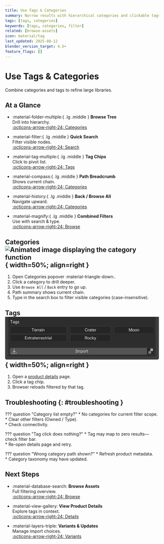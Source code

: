 ```yaml
---
title: Use Tags & Categories
summary: Narrow results with hierarchical categories and clickable tags.
tags: [tags, categories]
keywords: [tags, categories, filter]
related: [browse-assets]
icon: material/tag
last_updated: 2025-08-12
blender_version_target: 4.5+
feature_flags: []
---
```


# Use Tags & Categories

Combine categories and tags to refine large libraries.

## At a Glance
<div class="grid cards" markdown>

- :material-folder-multiple:{ .lg .middle } __Browse Tree__  
  Drill into hierarchy.  
  [:octicons-arrow-right-24: Categories](#categories)

- :material-filter:{ .lg .middle } __Quick Search__  
  Filter visible nodes.  
  [:octicons-arrow-right-24: Search](#categories)

- :material-tag-multiple:{ .lg .middle } __Tag Chips__  
  Click to pivot list.  
  [:octicons-arrow-right-24: Tags](#tags)

- :material-compass:{ .lg .middle } __Path Breadcrumb__  
  Shows current chain.  
  [:octicons-arrow-right-24: Categories](#categories)

- :material-history:{ .lg .middle } __Back / Browse All__  
  Navigate upward.  
  [:octicons-arrow-right-24: Categories](#categories)

- :material-magnify:{ .lg .middle } __Combined Filters__  
  Use with search & type.  
  [:octicons-arrow-right-24: Browse](browse-assets.md)

</div>

## Categories ![Animated image displaying the category function](../assets/gifs/categories_example.webp){ width=50%; align=right }
1. Open Categories popover :material-triangle-down:.
2. Click a category to drill deeper.
3. Use `Browse All` / `Back` entry to go up.
4. Path summary shows current chain.
5. Type in the search box to filter visible categories (case-insensitive).

## Tags ![Example of the tags UI](../assets/img/tags_ui_example.webp){ width=50%; align=right }
1. Open a [product details](view-product-details.md) page.
2. Click a tag chip.
3. Browser reloads filtered by that tag.

## Troubleshooting {: #troubleshooting }
??? question "Category list empty?"
    * No categories for current filter scope.  
    * Clear other filters (Owned / Type).  
    * Check connectivity.

??? question "Tag click does nothing?"
    * Tag may map to zero results—check filter bar.  
    * Re-open details page and retry.

??? question "Wrong category path shown?"
    * Refresh product metadata.  
    * Category taxonomy may have updated.

## Next Steps
<div class="grid cards" markdown>

- :material-database-search: __Browse Assets__  
  Full filtering overview.  
  [:octicons-arrow-right-24: Browse](browse-assets.md)

- :material-view-gallery: __View Product Details__  
  Explore tags in context.  
  [:octicons-arrow-right-24: Details](view-product-details.md)

- :material-layers-triple: __Variants & Updates__  
  Manage import choices.  
  [:octicons-arrow-right-24: Variants](manage-variants-updates.md)

</div>
